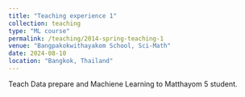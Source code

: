 ```yaml
---
title: "Teaching experience 1"
collection: teaching
type: "ML course"
permalink: /teaching/2014-spring-teaching-1
venue: "Bangpakokwithayakom School, Sci-Math"
date: 2024-08-10
location: "Bangkok, Thailand"
---
```


Teach Data prepare and Machiene Learning to Matthayom 5 student.

